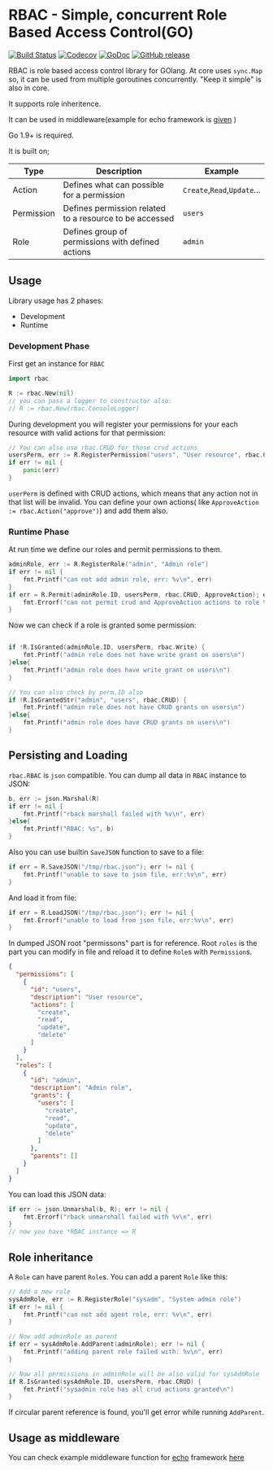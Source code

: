 # RBAC - Simple, concurrent Role Based Access Control(GO)

[![Build Status](https://travis-ci.org/euroteltr/rbac.svg?branch=master)](https://travis-ci.org/euroteltr/rbac)
[![Codecov](https://img.shields.io/codecov/c/github.com/euroteltr/rbac.svg?style=plastic)](github.com/euroteltr/rbac)
[![GoDoc](https://godoc.org/github.com/euroteltr/rbac?status.svg)](https://godoc.org/github.com/euroteltr/rbac)
[![GitHub release](https://img.shields.io/github/release/euroteltr/rbac.svg)](https://github.com/euroteltr/rbac/releases/latest)

RBAC is role based access control library for GOlang. At core uses `sync.Map` so, it can be used from multiple goroutines concurrently. "Keep it simple" is also in core.

It supports role inheritence.

It can be used in middleware(example for echo framework is [given](https://github.com/euroteltr/rbac#usage-as-middleware) )

Go 1.9+ is required.

It is built on;

| Type       | Description                                             | Example                     |
|------------|---------------------------------------------------------|-----------------------------|
| Action     | Defines what can possible for a permission              | `Create`,`Read`,`Update`... |
| Permission | Defines permission related to a resource to be accessed | `users`                     |
| Role       | Defines group of permissions with defined actions       | `admin`                     |

## Usage

Library usage has 2 phases:

- Development
- Runtime

### Development Phase

First get an instance for `RBAC`

```go
import rbac

R := rbac.New(nil)
// you can pass a logger to constructor also:
// R := rbac.New(rbac.ConsoleLogger)
```

During development you will register your permissions for your each resource with valid actions for that permission:

```go
// You can also use rbac.CRUD for those crud actions
usersPerm, err := R.RegisterPermission("users", "User resource", rbac.Create, rbac.Read, rbac.Update, rbac.Delete)
if err != nil {
    panic(err)
}
```

`userPerm` is defined with CRUD actions, which means that any action not in that list will be invalid. You can define your own actions( like `ApproveAction := rbac.Action("approve")`) and add them also.

### Runtime Phase

At run time we define our roles and permit permissions to them.

```go
adminRole, err := R.RegisterRole("admin", "Admin role")
if err != nil {
    fmt.Printf("can not add admin role, err: %v\n", err)
}
if err = R.Permit(adminRole.ID, usersPerm, rbac.CRUD, ApproveAction); err != nil {
    fmt.Errorf("can not permit crud and ApproveAction actions to role %s\n", adminRole.ID)
}
```

Now we can check if a role is granted some permission:

```go

if !R.IsGranted(adminRole.ID, usersPerm, rbac.Write) {
    fmt.Printf("admin role does not have write grant on users\n")
}else{
    fmt.Printf("admin role does have write grant on users\n")
}

// You can also check by perm.ID also
if !R.IsGrantedStr("admin", "users", rbac.CRUD) {
    fmt.Printf("admin role does not have CRUD grants on users\n")
}else{
    fmt.Printf("admin role does have CRUD grants on users\n")
}

```

## Persisting and Loading

`rbac.RBAC` is `json` compatible. You can dump all data in `RBAC` instance to JSON:

```go
b, err := json.Marshal(R)
if err != nil {
    fmt.Printf("rback marshall failed with %v\n", err)
}else{
    fmt.Printf("RBAC: %s", b)
}
```

Also you can use builtin `SaveJSON` function to save to a file:

```go
if err = R.SaveJSON("/tmp/rbac.json"); err != nil {
    fmt.Printf("unable to save to json file, err:%v\n", err)
}
```

And load it from file:

```go
if err = R.LoadJSON("/tmp/rbac.json"); err != nil {
    fmt.Errorf("unable to load from json file, err:%v\n", err)
}
```

In dumped JSON root "permissons" part is for reference. Root `roles` is the part you can modify in file and reload it to define `Role`s with `Permission`s.

```json
{
  "permissions": [
    {
      "id": "users",
      "description": "User resource",
      "actions": [
        "create",
        "read",
        "update",
        "delete"
      ]
    }
  ],
  "roles": [
    {
      "id": "admin",
      "description": "Admin role",
      "grants": {
        "users": [
          "create",
          "read",
          "update",
          "delete"
        ]
      },
      "parents": []
    }
  ]
}
```

You can load this JSON data:

```go
if err := json.Unmarshal(b, R); err != nil {
    fmt.Errorf("rback unmarshall failed with %v\n", err)
}
// now you have *RBAC instance => R
```

## Role inheritance

A `Role` can have parent `Role`s. You can add a parent `Role` like this:

```go
// Add a new role
sysAdmRole, err := R.RegisterRole("sysadm", "System admin role")
if err != nil {
    fmt.Printf("can not add agent role, err: %v\n", err)
}

// Now add adminRole as parent
if err = sysAdmRole.AddParent(adminRole); err != nil {
    fmt.Printf("adding parent role failed with: %v\n", err)
}

// Now all permissions in adminRole will be also valid for sysAdmRole
if R.IsGranted(sysAdmRole.ID, usersPerm, rbac.CRUD) {
    fmt.Printf("sysadmin role has all crud actions granted\n")
}
```

If circular parent reference is found, you'll get error while running `AddParent`.

## Usage as middleware

You can check example middleware function for [echo](github.com/labstack/echo) framework [here](https://github.com/euroteltr/rbac/tree/master/middlewares/echorbac/example)